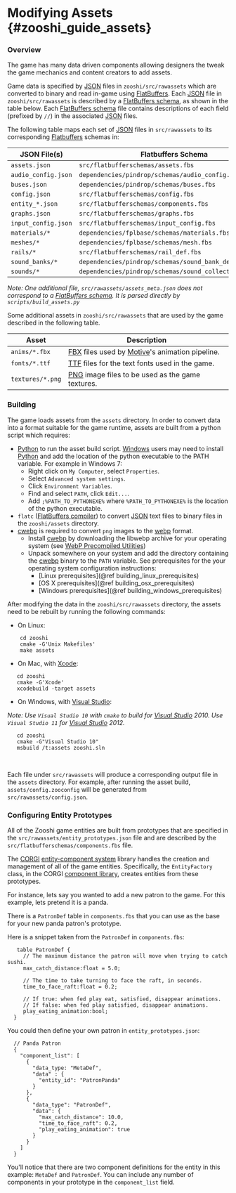 Modifying Assets {#zooshi_guide_assets}
================

### Overview

The game has many data driven components allowing designers the tweak the
game mechanics and content creators to add assets.

Game data is specified by [JSON][] files in `zooshi/src/rawassets` which are
converted to binary and read in-game using [FlatBuffers][].  Each [JSON][]
file in `zooshi/src/rawassets` is described by a [FlatBuffers schema][], as
shown in the table below. Each [FlatBuffers schema][] file contains
descriptions of each field (prefixed by `//`) in the associated [JSON][] files.

The following table maps each set of [JSON][] files in `src/rawassets` to its
corresponding [Flatbuffers][] schemas in:

| JSON File(s)        | Flatbuffers Schema                                     |
|---------------------|--------------------------------------------------------|
| `assets.json`       | `src/flatbufferschemas/assets.fbs`                     |
| `audio_config.json` | `dependencies/pindrop/schemas/audio_config.fbs`        |
| `buses.json`        | `dependencies/pindrop/schemas/buses.fbs`               |
| `config.json`       | `src/flatbufferschemas/config.fbs`                     |
| `entity_*.json`     | `src/flatbufferschemas/components.fbs`                 |
| `graphs.json`       | `src/flatbufferschemas/graphs.fbs`                     |
| `input_config.json` | `src/flatbufferschemas/input_config.fbs`               |
| `materials/*`       | `dependencies/fplbase/schemas/materials.fbs`           |
| `meshes/*`          | `dependencies/fplbase/schemas/mesh.fbs`                |
| `rails/*`           | `src/flatbufferschemas/rail_def.fbs`                   |
| `sound_banks/*`     | `dependencies/pindrop/schemas/sound_bank_def.fbs`      |
| `sounds/*`          | `dependencies/pindrop/schemas/sound_collection_def.fbs`|

*Note: One additional file, `src/rawassets/assets_meta.json` does not correspond
to a [FlatBuffers schema][]. It is parsed directly by `scripts/build_assets.py`*

Some additional assets in `zooshi/src/rawassets` that are used by the game
described in the following table.

| Asset            | Description                                             |
|------------------|---------------------------------------------------------|
| `anims/*.fbx`    | [FBX][] files used by [Motive][]'s animation pipeline.  |
| `fonts/*.ttf`    | [TTF][] files for the text fonts used in the game.      |
| `textures/*.png` | [PNG][] image files to be used as the game textures.    |

### Building

The game loads assets from the `assets` directory.  In order to convert data
into a format suitable for the game runtime, assets are built from a python
script which requires:

*   [Python][] to run the asset build script. [Windows][] users may need to
    install [Python][] and add the location of the python executable to the PATH
    variable.  For example in Windows 7:
    *   Right click on `My Computer`, select `Properties`.
    *   Select `Advanced system settings`.
    *   Click `Environment Variables`.
    *   Find and select `PATH`, click `Edit...`.
    *   Add `;%PATH_TO_PYTHONEXE%` where `%PATH_TO_PYTHONEXE%` is the location
        of the python executable.
*   `flatc` ([FlatBuffers compiler][]) to convert [JSON][] text files to binary
    files in the `zooshi/assets` directory.
*   [cwebp][] is required to convert `png` images to the [webp][] format.
    * Install [cwebp][] by downloading the libwebp archive for your operating
      system (see [WebP Precompiled Utilities][])
    * Unpack somewhere on your system and add the directory containing the
      [cwebp][] binary to the `PATH` variable.  See prerequisites for the
      your operating system configuration instructions:
        * [Linux prerequisites](@ref building_linux_prerequisites)
        * [OS X prerequisites](@ref building_osx_prerequisites)
        * [Windows prerequisites](@ref building_windows_prerequisites)

After modifying the data in the `zooshi/src/rawassets` directory, the assets
need to be rebuilt by running the following commands:

 - On Linux:

~~~{.sh}
    cd zooshi
    cmake -G'Unix Makefiles'
    make assets
~~~

 - On Mac, with [Xcode][]:

~~~{.sh}
   cd zooshi
   cmake -G'Xcode'
   xcodebuild -target assets
~~~

- On Windows, with [Visual Studio][]:

*Note: Use `Visual Studio 10` with `cmake` to build for [Visual Studio][] 2010.
Use `Visual Studio 11` for [Visual Studio][] 2012.*

~~~{.sh}
   cd zooshi
   cmake -G"Visual Studio 10"
   msbuild /t:assets zooshi.sln
~~~

<br>

Each file under `src/rawassets` will produce a corresponding output file in
the `assets` directory.  For example, after running the asset build,
`assets/config.zooconfig` will be generated from `src/rawassets/config.json`.

### Configuring Entity Prototypes

All of the Zooshi game entities are built from prototypes that are specified in
the `src/rawassets/entity_prototypes.json` file and are described by the
`src/flatbufferschemas/components.fbs` file.

The [CORGI][] [entity-component system][] library handles the creation and
management of all of the game entities. Specifically, the `EntityFactory` class,
in the CORGI [component library][], creates entities from these prototypes.

For instance, lets say you wanted to add a new patron to the game. For this
example, lets pretend it is a panda.

There is a `PatronDef` table in `components.fbs` that you can use as the base for
your new panda patron's prototype.

Here is a snippet taken from the `PatronDef` in `components.fbs`:

~~~{.c}
   table PatronDef {
     // The maximum distance the patron will move when trying to catch sushi.
     max_catch_distance:float = 5.0;

     // The time to take turning to face the raft, in seconds.
     time_to_face_raft:float = 0.2;

     // If true: when fed play eat, satisfied, disappear animations.
     // If false: when fed play satisfied, disappear animations.
     play_eating_animation:bool;
  }
~~~

You could then define your own patron in `entity_prototypes.json`:

~~~{.json}
  // Panda Patron
  {
    "component_list": [
      {
        "data_type: "MetaDef",
        "data" : {
          "entity_id": "PatronPanda"
        }
      },
      {
        "data_type": "PatronDef",
        "data": {
          "max_catch_distance": 10.0,
          "time_to_face_raft": 0.2,
          "play_eating_animation": true
        }
      }
    ]
  }
~~~

You'll notice that there are two component definitions for the entity in this
example: `MetaDef` and `PatronDef`. You can include any number of components
in your prototype in the `component_list` field.


<br>

  [component library]: http://google.github.io/corgi/component_library.html
  [CORGI]: http://google.github.io/corgi/
  [cwebp]: https://developers.google.com/speed/webp/docs/cwebp
  [entity-component system]: https://en.wikipedia.org/wiki/Entity_component_system
  [FBX]: https://en.wikipedia.org/wiki/FBX
  [FlatBuffers]: http://google.github.io/flatbuffers/
  [FlatBuffers compiler]: http://google.github.io/flatbuffers/md__compiler.html
  [FlatBuffers schema]: http://google.github.io/flatbuffers/md__schemas.html
  [JSON]: http://json.org/
  [Motive]: http://google.github.io/motive/
  [TTF]: https://en.wikipedia.org/wiki/TrueType
  [PNG]: https://en.wikipedia.org/wiki/Portable_Network_Graphics
  [Python]: http://python.org/
  [Visual Studio]: http://www.visualstudio.com/
  [webp]: https://developers.google.com/speed/webp/
  [WebP Precompiled Utilities]: https://developers.google.com/speed/webp/docs/precompiled
  [Windows]: http://windows.microsoft.com/
  [Xcode]: http://developer.apple.com/xcode/

